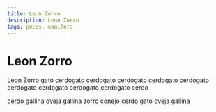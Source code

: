 ```yaml
---
title: Leon Zorro
description: Leon Zorro
tags: peces, mamifero
---
```


# Leon Zorro

Leon Zorro gato cerdogato cerdogato cerdogato cerdogato cerdogato cerdogato cerdogato cerdogato cerdogato cerdo

cerdo gallina oveja gallina zorro conejo cerdo gato oveja gallina